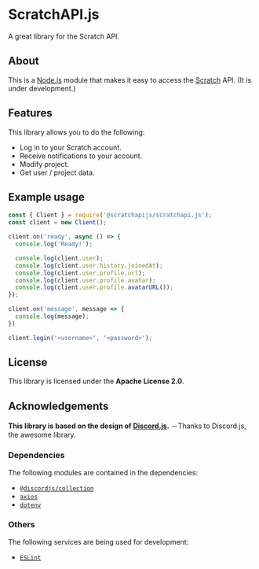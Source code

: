 # ScratchAPI.js
A great library for the Scratch API.

## About
This is a [Node.js](https://nodejs.org/en/) module that makes it easy to access the [Scratch](https://scratch.mit.edu/) API.
(It is under development.)

## Features
This library allows you to do the following:
- Log in to your Scratch account.
- Receive notifications to your account.
- Modify project.
- Get user / project data.

## Example usage
```js
const { Client } = require('@scratchapijs/scratchapi.js');
const client = new Client();

client.on('ready', async () => {
  console.log('Ready!');

  console.log(client.user);
  console.log(client.user.history.joinedAt);
  console.log(client.user.profile.url);
  console.log(client.user.profile.avatar);
  console.log(client.user.profile.avatarURL());
});

client.on('message', message => {
  console.log(message);
})

client.login('<username>', '<password>');
```

## License
This library is licensed under the **Apache License 2.0**.

## Acknowledgements
**This library is based on the design of [Discord.js](https://github.com/discordjs/discord.js).**
－Thanks to Discord.js, the awesome library.

### Dependencies
The following modules are contained in the dependencies:
- [`@discordjs/collection`](https://github.com/discordjs/discord.js/tree/main/packages/collection)
- [`axios`](https://github.com/axios/axios)
- [`dotenv`](https://github.com/motdotla/dotenv)

### Others
The following services are being used for development:
- [`ESLint`](https://github.com/eslint/eslint)
